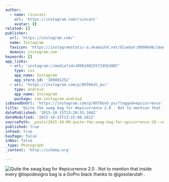 ```yaml
---
author:
  - name: ricocast
    url: 'https://instagram.com/ricocast'
    avatar: {}
related: []
publisher:
  url: 'https://instagram.com/'
  name: Instagram
  favicon: 'https://instagramstatic-a.akamaihd.net/bluebar/8090b48/images/ico/favicon.ico'
  domain: instagram.com
keywords: []
app_links:
  - url: 'instagram://media?id=1090240155719563887'
    type: ios
    app_name: Instagram
    app_store_id: '389801252'
  - url: 'https://instagram.com/p/8hT6Uxh_pv/'
    type: android
    app_name: Instagram
    package: com.instagram.android
isBasedOnUrl: 'https://instagram.com/p/8hT6Uxh_pv/?tagged=epicurrence'
title: 'Quite the swag bag for #epicurrence 2.0 . Not to mention that inside every @topodesigns bag is a GoPro black thanks to @gosolarutah .'
datePublished: '2015-10-15T13:28:55.104Z'
dateModified: '2015-10-15T13:15:00.581Z'
sourcePath: _posts/2015-10-09-quite-the-swag-bag-for-epicurrence-20--not-to-mention-tha.md
published: true
inFeed: true
hasPage: false
inNav: false
_type: Photograph
_context: 'http://schema.org'

---
```

![Quite the swag bag for &num;epicurrence 2&period;0 &period; Not to mention that inside every &commat;topodesigns bag is a GoPro black thanks to &commat;gosolarutah &period;](https://igcdn-photos-b-a.akamaihd.net/hphotos-ak-xaf1/t51.2885-15/sh0.08/e35/p640x640/12141883_760007507441281_23224273_n.jpg)